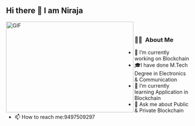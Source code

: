 ## Hi there 👋 I am Niraja

 <img align="left" alt="GIF" src="https://github.com/nirajajshenoy/" width="350" height="250" /><br>
  ### 🧑‍💻 &nbsp;About Me <br>


- 🔭 I’m currently working on Blockchain
- 🎓I have done M.Tech Degree in Electronics & Communication
- 🌱 I’m currently learning Application in Blockchain
- 💬 Ask me about Public & Private Blockchain 
- 📫 How to reach me:9497509297

